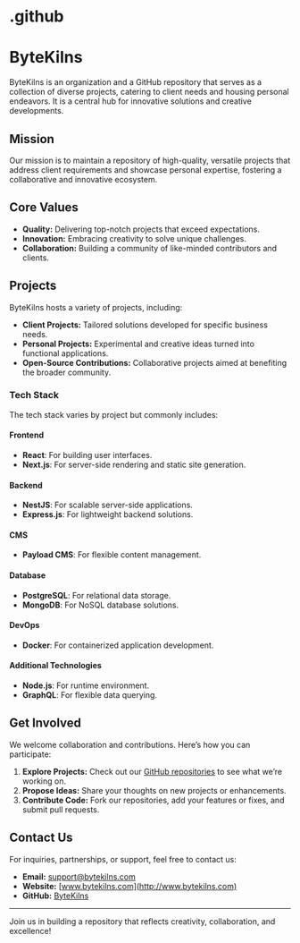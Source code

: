 # .github

# ByteKilns

ByteKilns is an organization and a GitHub repository that serves as a collection of diverse projects, catering to client needs and housing personal endeavors. It is a central hub for innovative solutions and creative developments.

## Mission

Our mission is to maintain a repository of high-quality, versatile projects that address client requirements and showcase personal expertise, fostering a collaborative and innovative ecosystem.

## Core Values

- **Quality:** Delivering top-notch projects that exceed expectations.
- **Innovation:** Embracing creativity to solve unique challenges.
- **Collaboration:** Building a community of like-minded contributors and clients.

## Projects

ByteKilns hosts a variety of projects, including:

- **Client Projects:** Tailored solutions developed for specific business needs.
- **Personal Projects:** Experimental and creative ideas turned into functional applications.
- **Open-Source Contributions:** Collaborative projects aimed at benefiting the broader community.

### Tech Stack

The tech stack varies by project but commonly includes:

#### Frontend
- **React**: For building user interfaces.
- **Next.js**: For server-side rendering and static site generation.

#### Backend
- **NestJS**: For scalable server-side applications.
- **Express.js**: For lightweight backend solutions.

#### CMS
- **Payload CMS**: For flexible content management.

#### Database
- **PostgreSQL**: For relational data storage.
- **MongoDB**: For NoSQL database solutions.

#### DevOps
- **Docker**: For containerized application development.

#### Additional Technologies
- **Node.js**: For runtime environment.
- **GraphQL**: For flexible data querying.

## Get Involved

We welcome collaboration and contributions. Here’s how you can participate:

1. **Explore Projects:** Check out our [GitHub repositories](https://github.com/bytekilns) to see what we’re working on.
2. **Propose Ideas:** Share your thoughts on new projects or enhancements.
3. **Contribute Code:** Fork our repositories, add your features or fixes, and submit pull requests.

## Contact Us

For inquiries, partnerships, or support, feel free to contact us:

- **Email:** support@bytekilns.com
- **Website:** [www.bytekilns.com](http://www.bytekilns.com)
- **GitHub:** [ByteKilns](https://github.com/bytekilns)

---

Join us in building a repository that reflects creativity, collaboration, and excellence!

